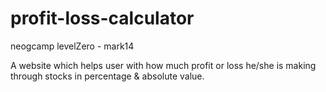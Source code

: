 # profit-loss-calculator
neogcamp levelZero - mark14

A website which helps user with how much profit or loss he/she is making through stocks in percentage & absolute value.
